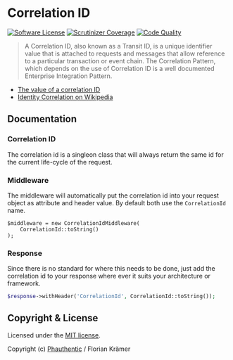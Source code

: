 # Correlation ID

[![Software License](https://img.shields.io/badge/license-MIT-brightgreen.svg?style=flat-square)](LICENSE)
[![Scrutinizer Coverage](https://img.shields.io/scrutinizer/coverage/g/Phauthentic/correlation-id/master.svg?style=flat-square)](https://scrutinizer-ci.com/g/Phauthentic/correlation-id/)
[![Code Quality](https://img.shields.io/scrutinizer/g/Phauthentic/correlation-id/master.svg?style=flat-square)](https://scrutinizer-ci.com/g/Phauthentic/correlation-id/)

> A Correlation ID, also known as a Transit ID, is a unique identifier value that is attached to requests and messages that allow reference to a particular transaction or event chain. The Correlation Pattern, which depends on the use of Correlation ID is a well documented Enterprise Integration Pattern.

 * [The value of a correlation ID](https://blog.rapid7.com/2016/12/23/the-value-of-correlation-ids/)
 * [Identity Correlation on Wikipedia](https://en.wikipedia.org/wiki/Identity_correlation)

## Documentation

### Correlation ID

The correlation id is a singleon class that will always return the same id for the current life-cycle of the request.

### Middleware

The middleware will automatically put the correlation id into your request object as attribute and header value. By default both use the `CorrelationId` name. 

```
$middleware = new CorrelationIdMiddleware(
    CorrelationId::toString()
); 
```

### Response

Since there is no standard for where this needs to be done, just add the correlation id to your response where ever it suits your architecture or framework. 

```php
$response->withHeader('CorrelationId', CorrelationId::toString());
```

## Copyright & License

Licensed under the [MIT license](LICENSE.txt).

Copyright (c) [Phauthentic](https://github.com/Phauthentic) / Florian Krämer

